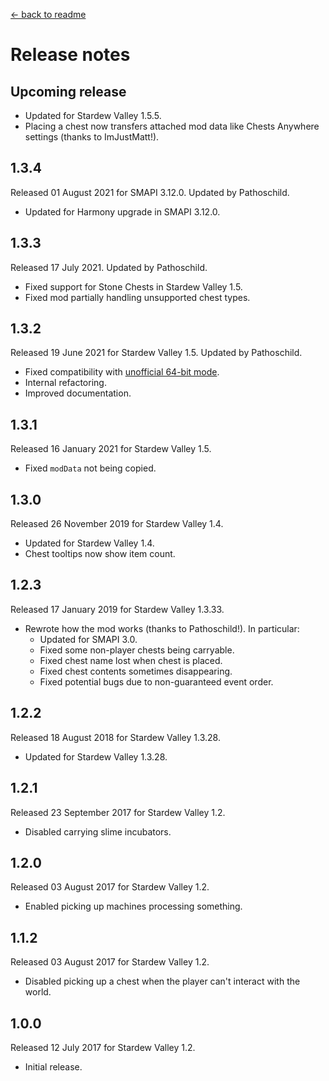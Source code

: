 ﻿﻿[← back to readme](README.md)

# Release notes
## Upcoming release
* Updated for Stardew Valley 1.5.5.
* Placing a chest now transfers attached mod data like Chests Anywhere settings (thanks to ImJustMatt!).

## 1.3.4
Released 01 August 2021 for SMAPI 3.12.0. Updated by Pathoschild.

* Updated for Harmony upgrade in SMAPI 3.12.0.

## 1.3.3
Released 17 July 2021. Updated by Pathoschild.

* Fixed support for Stone Chests in Stardew Valley 1.5.
* Fixed mod partially handling unsupported chest types.

## 1.3.2
Released 19 June 2021 for Stardew Valley 1.5. Updated by Pathoschild.

* Fixed compatibility with [unofficial 64-bit mode](https://stardewvalleywiki.com/Modding:Migrate_to_64-bit_on_Windows).
* Internal refactoring.
* Improved documentation.

## 1.3.1
Released 16 January 2021 for Stardew Valley 1.5.

* Fixed `modData` not being copied.

## 1.3.0
Released 26 November 2019 for Stardew Valley 1.4.

* Updated for Stardew Valley 1.4.
* Chest tooltips now show item count.

## 1.2.3
Released 17 January 2019 for Stardew Valley 1.3.33.

* Rewrote how the mod works (thanks to Pathoschild!). In particular:
  * Updated for SMAPI 3.0.
  * Fixed some non-player chests being carryable.
  * Fixed chest name lost when chest is placed.
  * Fixed chest contents sometimes disappearing.
  * Fixed potential bugs due to non-guaranteed event order.

## 1.2.2
Released 18 August 2018 for Stardew Valley 1.3.28.

* Updated for Stardew Valley 1.3.28.

## 1.2.1
Released 23 September 2017 for Stardew Valley 1.2.

* Disabled carrying slime incubators.

## 1.2.0
Released 03 August 2017 for Stardew Valley 1.2.

* Enabled picking up machines processing something.

## 1.1.2
Released 03 August 2017 for Stardew Valley 1.2.

* Disabled picking up a chest when the player can't interact with the world.

## 1.0.0
Released 12 July 2017 for Stardew Valley 1.2.

* Initial release.
